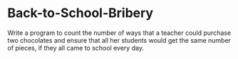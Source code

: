 # Back-to-School-Bribery
Write a program to count the number of ways that a teacher could purchase two chocolates and ensure that all her students would get the same number of pieces, if they all came to school every day.
